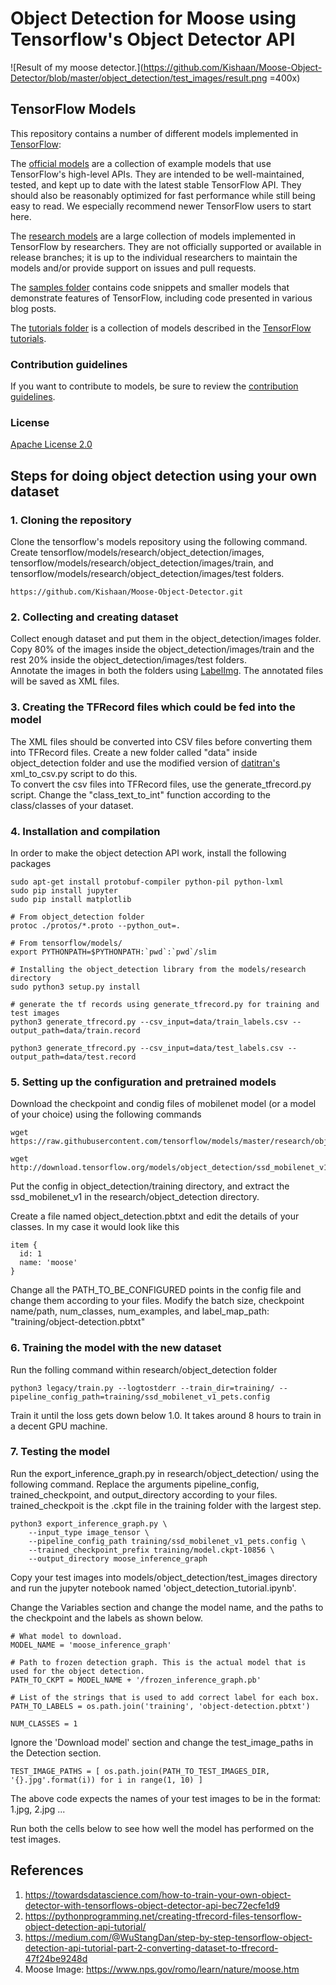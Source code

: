 # Object Detection for Moose using Tensorflow's Object Detector API

![Result of my moose detector.](https://github.com/Kishaan/Moose-Object-Detector/blob/master/object_detection/test_images/result.png =400x)

## TensorFlow Models

This repository contains a number of different models implemented in [TensorFlow](https://www.tensorflow.org):

The [official models](official) are a collection of example models that use TensorFlow's high-level APIs. They are intended to be well-maintained, tested, and kept up to date with the latest stable TensorFlow API. They should also be reasonably optimized for fast performance while still being easy to read. We especially recommend newer TensorFlow users to start here.

The [research models](https://github.com/tensorflow/models/tree/master/research) are a large collection of models implemented in TensorFlow by researchers. They are not officially supported or available in release branches; it is up to the individual researchers to maintain the models and/or provide support on issues and pull requests.

The [samples folder](samples) contains code snippets and smaller models that demonstrate features of TensorFlow, including code presented in various blog posts.

The [tutorials folder](tutorials) is a collection of models described in the [TensorFlow tutorials](https://www.tensorflow.org/tutorials/).

### Contribution guidelines

If you want to contribute to models, be sure to review the [contribution guidelines](CONTRIBUTING.md).

### License

[Apache License 2.0](LICENSE)


## Steps for doing object detection using your own dataset

### 1. Cloning the repository

Clone the tensorflow's models repository using the following command.  
Create tensorflow/models/research/object_detection/images, tensorflow/models/research/object_detection/images/train, and tensorflow/models/research/object_detection/images/test folders.  

```
https://github.com/Kishaan/Moose-Object-Detector.git
```

### 2. Collecting and creating dataset

Collect enough dataset and put them in the object_detection/images folder.    
Copy 80% of the images inside the object_detection/images/train and the rest 20% inside the object_detection/images/test folders.  
Annotate the images in both the folders using [LabelImg](https://github.com/tzutalin/labelImg). The annotated files will be saved as XML files.  

### 3. Creating the TFRecord files which could be fed into the model

The XML files should be converted into CSV files before converting them into TFRecord files. Create a new folder called "data" inside object_detection folder and use the modified version of [datitran's](https://github.com/datitran/raccoon_dataset) xml_to_csv.py script to do this.  
To convert the csv files into TFRecord files, use the generate_tfrecord.py script. Change the "class_text_to_int" function according to the class/classes of your dataset.  

### 4. Installation and compilation

In order to make the object detection API work, install the following packages  

```
sudo apt-get install protobuf-compiler python-pil python-lxml
sudo pip install jupyter
sudo pip install matplotlib
```

```
# From object_detection folder
protoc ./protos/*.proto --python_out=.
```

```
# From tensorflow/models/
export PYTHONPATH=$PYTHONPATH:`pwd`:`pwd`/slim
```

```
# Installing the object_detection library from the models/research directory 
sudo python3 setup.py install
```

```
# generate the tf records using generate_tfrecord.py for training and test images
python3 generate_tfrecord.py --csv_input=data/train_labels.csv --output_path=data/train.record

python3 generate_tfrecord.py --csv_input=data/test_labels.csv --output_path=data/test.record
```

### 5. Setting up the configuration and pretrained models

Download the checkpoint and condig files of mobilenet model (or a model of your choice) using the following commands  

```
wget https://raw.githubusercontent.com/tensorflow/models/master/research/object_detection/samples/configs/ssd_mobilenet_v1_pets.config

wget http://download.tensorflow.org/models/object_detection/ssd_mobilenet_v1_coco_11_06_2017.tar.gz
```
 
Put the config in object_detection/training directory, and extract the ssd_mobilenet_v1 in the research/object_detection directory.  

Create a file named object_detection.pbtxt and edit the details of your classes. In my case it would look like this

```
item {
  id: 1
  name: 'moose'
}
```

Change all the PATH_TO_BE_CONFIGURED points in the config file and change them according to your files. Modify the batch size, checkpoint name/path, num_classes, num_examples, and label_map_path: "training/object-detection.pbtxt"  

### 6. Training the model with the new dataset

Run the folling command within research/object_detection folder  

```
python3 legacy/train.py --logtostderr --train_dir=training/ --pipeline_config_path=training/ssd_mobilenet_v1_pets.config
```

Train it until the loss gets down below 1.0. It takes around 8 hours to train in a decent GPU machine.  

### 7. Testing the model

Run the export_inference_graph.py in research/object_detection/ using the following command. Replace the arguments pipeline_config, trained_checkpoint, and output_directory according to your files. trained_checkpoit is the .ckpt file in the training folder with the largest step.  

```
python3 export_inference_graph.py \
    --input_type image_tensor \
    --pipeline_config_path training/ssd_mobilenet_v1_pets.config \
    --trained_checkpoint_prefix training/model.ckpt-10856 \
    --output_directory moose_inference_graph
```

Copy your test images into models/object_detection/test_images directory and run the jupyter notebook named 'object_detection_tutorial.ipynb'.  

Change the Variables section and change the model name, and the paths to the checkpoint and the labels as shown below.  

```
# What model to download.
MODEL_NAME = 'moose_inference_graph'

# Path to frozen detection graph. This is the actual model that is used for the object detection.
PATH_TO_CKPT = MODEL_NAME + '/frozen_inference_graph.pb'

# List of the strings that is used to add correct label for each box.
PATH_TO_LABELS = os.path.join('training', 'object-detection.pbtxt')

NUM_CLASSES = 1
``` 

Ignore the 'Download model' section and change the test_image_paths in the Detection section.    

```
TEST_IMAGE_PATHS = [ os.path.join(PATH_TO_TEST_IMAGES_DIR, '{}.jpg'.format(i)) for i in range(1, 10) ]
```

The above code expects the names of your test images to be in the format: 1.jpg, 2.jpg ...  

Run both the cells below to see how well the model has performed on the test images.     

## References

1. https://towardsdatascience.com/how-to-train-your-own-object-detector-with-tensorflows-object-detector-api-bec72ecfe1d9
2. https://pythonprogramming.net/creating-tfrecord-files-tensorflow-object-detection-api-tutorial/
3. https://medium.com/@WuStangDan/step-by-step-tensorflow-object-detection-api-tutorial-part-2-converting-dataset-to-tfrecord-47f24be9248d
4. Moose Image: https://www.nps.gov/romo/learn/nature/moose.htm